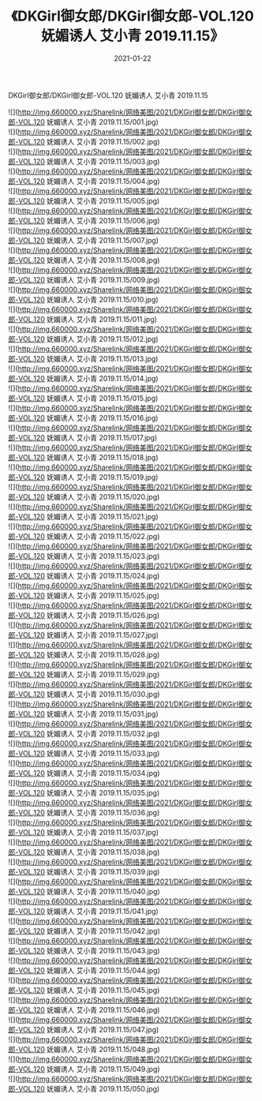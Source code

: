 ﻿---
layout: post
title:  《DKGirl御女郎/DKGirl御女郎-VOL.120 妩媚诱人 艾小青 2019.11.15》
date:   2021-01-22
img: http://img.660000.xyz/Sharelink/网络美图/2021/DKGirl御女郎/DKGirl御女郎-VOL.120 妩媚诱人 艾小青 2019.11.15/000.jpg
categories: [美女, 清纯, 唯美]
---

DKGirl御女郎/DKGirl御女郎-VOL.120 妩媚诱人 艾小青 2019.11.15

 ![](http://img.660000.xyz/Sharelink/网络美图/2021/DKGirl御女郎/DKGirl御女郎-VOL.120 妩媚诱人 艾小青 2019.11.15/001.jpg) <br>![](http://img.660000.xyz/Sharelink/网络美图/2021/DKGirl御女郎/DKGirl御女郎-VOL.120 妩媚诱人 艾小青 2019.11.15/002.jpg) <br>![](http://img.660000.xyz/Sharelink/网络美图/2021/DKGirl御女郎/DKGirl御女郎-VOL.120 妩媚诱人 艾小青 2019.11.15/003.jpg) <br>![](http://img.660000.xyz/Sharelink/网络美图/2021/DKGirl御女郎/DKGirl御女郎-VOL.120 妩媚诱人 艾小青 2019.11.15/004.jpg) <br>![](http://img.660000.xyz/Sharelink/网络美图/2021/DKGirl御女郎/DKGirl御女郎-VOL.120 妩媚诱人 艾小青 2019.11.15/005.jpg) <br>![](http://img.660000.xyz/Sharelink/网络美图/2021/DKGirl御女郎/DKGirl御女郎-VOL.120 妩媚诱人 艾小青 2019.11.15/006.jpg) <br>![](http://img.660000.xyz/Sharelink/网络美图/2021/DKGirl御女郎/DKGirl御女郎-VOL.120 妩媚诱人 艾小青 2019.11.15/007.jpg) <br>![](http://img.660000.xyz/Sharelink/网络美图/2021/DKGirl御女郎/DKGirl御女郎-VOL.120 妩媚诱人 艾小青 2019.11.15/008.jpg) <br>![](http://img.660000.xyz/Sharelink/网络美图/2021/DKGirl御女郎/DKGirl御女郎-VOL.120 妩媚诱人 艾小青 2019.11.15/009.jpg) <br>![](http://img.660000.xyz/Sharelink/网络美图/2021/DKGirl御女郎/DKGirl御女郎-VOL.120 妩媚诱人 艾小青 2019.11.15/010.jpg) <br>![](http://img.660000.xyz/Sharelink/网络美图/2021/DKGirl御女郎/DKGirl御女郎-VOL.120 妩媚诱人 艾小青 2019.11.15/011.jpg) <br>![](http://img.660000.xyz/Sharelink/网络美图/2021/DKGirl御女郎/DKGirl御女郎-VOL.120 妩媚诱人 艾小青 2019.11.15/012.jpg) <br>![](http://img.660000.xyz/Sharelink/网络美图/2021/DKGirl御女郎/DKGirl御女郎-VOL.120 妩媚诱人 艾小青 2019.11.15/013.jpg) <br>![](http://img.660000.xyz/Sharelink/网络美图/2021/DKGirl御女郎/DKGirl御女郎-VOL.120 妩媚诱人 艾小青 2019.11.15/014.jpg) <br>![](http://img.660000.xyz/Sharelink/网络美图/2021/DKGirl御女郎/DKGirl御女郎-VOL.120 妩媚诱人 艾小青 2019.11.15/015.jpg) <br>![](http://img.660000.xyz/Sharelink/网络美图/2021/DKGirl御女郎/DKGirl御女郎-VOL.120 妩媚诱人 艾小青 2019.11.15/016.jpg) <br>![](http://img.660000.xyz/Sharelink/网络美图/2021/DKGirl御女郎/DKGirl御女郎-VOL.120 妩媚诱人 艾小青 2019.11.15/017.jpg) <br>![](http://img.660000.xyz/Sharelink/网络美图/2021/DKGirl御女郎/DKGirl御女郎-VOL.120 妩媚诱人 艾小青 2019.11.15/018.jpg) <br>![](http://img.660000.xyz/Sharelink/网络美图/2021/DKGirl御女郎/DKGirl御女郎-VOL.120 妩媚诱人 艾小青 2019.11.15/019.jpg) <br>![](http://img.660000.xyz/Sharelink/网络美图/2021/DKGirl御女郎/DKGirl御女郎-VOL.120 妩媚诱人 艾小青 2019.11.15/020.jpg) <br>![](http://img.660000.xyz/Sharelink/网络美图/2021/DKGirl御女郎/DKGirl御女郎-VOL.120 妩媚诱人 艾小青 2019.11.15/021.jpg) <br>![](http://img.660000.xyz/Sharelink/网络美图/2021/DKGirl御女郎/DKGirl御女郎-VOL.120 妩媚诱人 艾小青 2019.11.15/022.jpg) <br>![](http://img.660000.xyz/Sharelink/网络美图/2021/DKGirl御女郎/DKGirl御女郎-VOL.120 妩媚诱人 艾小青 2019.11.15/023.jpg) <br>![](http://img.660000.xyz/Sharelink/网络美图/2021/DKGirl御女郎/DKGirl御女郎-VOL.120 妩媚诱人 艾小青 2019.11.15/024.jpg) <br>![](http://img.660000.xyz/Sharelink/网络美图/2021/DKGirl御女郎/DKGirl御女郎-VOL.120 妩媚诱人 艾小青 2019.11.15/025.jpg) <br>![](http://img.660000.xyz/Sharelink/网络美图/2021/DKGirl御女郎/DKGirl御女郎-VOL.120 妩媚诱人 艾小青 2019.11.15/026.jpg) <br>![](http://img.660000.xyz/Sharelink/网络美图/2021/DKGirl御女郎/DKGirl御女郎-VOL.120 妩媚诱人 艾小青 2019.11.15/027.jpg) <br>![](http://img.660000.xyz/Sharelink/网络美图/2021/DKGirl御女郎/DKGirl御女郎-VOL.120 妩媚诱人 艾小青 2019.11.15/028.jpg) <br>![](http://img.660000.xyz/Sharelink/网络美图/2021/DKGirl御女郎/DKGirl御女郎-VOL.120 妩媚诱人 艾小青 2019.11.15/029.jpg) <br>![](http://img.660000.xyz/Sharelink/网络美图/2021/DKGirl御女郎/DKGirl御女郎-VOL.120 妩媚诱人 艾小青 2019.11.15/030.jpg) <br>![](http://img.660000.xyz/Sharelink/网络美图/2021/DKGirl御女郎/DKGirl御女郎-VOL.120 妩媚诱人 艾小青 2019.11.15/031.jpg) <br>![](http://img.660000.xyz/Sharelink/网络美图/2021/DKGirl御女郎/DKGirl御女郎-VOL.120 妩媚诱人 艾小青 2019.11.15/032.jpg) <br>![](http://img.660000.xyz/Sharelink/网络美图/2021/DKGirl御女郎/DKGirl御女郎-VOL.120 妩媚诱人 艾小青 2019.11.15/033.jpg) <br>![](http://img.660000.xyz/Sharelink/网络美图/2021/DKGirl御女郎/DKGirl御女郎-VOL.120 妩媚诱人 艾小青 2019.11.15/034.jpg) <br>![](http://img.660000.xyz/Sharelink/网络美图/2021/DKGirl御女郎/DKGirl御女郎-VOL.120 妩媚诱人 艾小青 2019.11.15/035.jpg) <br>![](http://img.660000.xyz/Sharelink/网络美图/2021/DKGirl御女郎/DKGirl御女郎-VOL.120 妩媚诱人 艾小青 2019.11.15/036.jpg) <br>![](http://img.660000.xyz/Sharelink/网络美图/2021/DKGirl御女郎/DKGirl御女郎-VOL.120 妩媚诱人 艾小青 2019.11.15/037.jpg) <br>![](http://img.660000.xyz/Sharelink/网络美图/2021/DKGirl御女郎/DKGirl御女郎-VOL.120 妩媚诱人 艾小青 2019.11.15/038.jpg) <br>![](http://img.660000.xyz/Sharelink/网络美图/2021/DKGirl御女郎/DKGirl御女郎-VOL.120 妩媚诱人 艾小青 2019.11.15/039.jpg) <br>![](http://img.660000.xyz/Sharelink/网络美图/2021/DKGirl御女郎/DKGirl御女郎-VOL.120 妩媚诱人 艾小青 2019.11.15/040.jpg) <br>![](http://img.660000.xyz/Sharelink/网络美图/2021/DKGirl御女郎/DKGirl御女郎-VOL.120 妩媚诱人 艾小青 2019.11.15/041.jpg) <br>![](http://img.660000.xyz/Sharelink/网络美图/2021/DKGirl御女郎/DKGirl御女郎-VOL.120 妩媚诱人 艾小青 2019.11.15/042.jpg) <br>![](http://img.660000.xyz/Sharelink/网络美图/2021/DKGirl御女郎/DKGirl御女郎-VOL.120 妩媚诱人 艾小青 2019.11.15/043.jpg) <br>![](http://img.660000.xyz/Sharelink/网络美图/2021/DKGirl御女郎/DKGirl御女郎-VOL.120 妩媚诱人 艾小青 2019.11.15/044.jpg) <br>![](http://img.660000.xyz/Sharelink/网络美图/2021/DKGirl御女郎/DKGirl御女郎-VOL.120 妩媚诱人 艾小青 2019.11.15/045.jpg) <br>![](http://img.660000.xyz/Sharelink/网络美图/2021/DKGirl御女郎/DKGirl御女郎-VOL.120 妩媚诱人 艾小青 2019.11.15/046.jpg) <br>![](http://img.660000.xyz/Sharelink/网络美图/2021/DKGirl御女郎/DKGirl御女郎-VOL.120 妩媚诱人 艾小青 2019.11.15/047.jpg) <br>![](http://img.660000.xyz/Sharelink/网络美图/2021/DKGirl御女郎/DKGirl御女郎-VOL.120 妩媚诱人 艾小青 2019.11.15/048.jpg) <br>![](http://img.660000.xyz/Sharelink/网络美图/2021/DKGirl御女郎/DKGirl御女郎-VOL.120 妩媚诱人 艾小青 2019.11.15/049.jpg) <br>![](http://img.660000.xyz/Sharelink/网络美图/2021/DKGirl御女郎/DKGirl御女郎-VOL.120 妩媚诱人 艾小青 2019.11.15/050.jpg) <br>